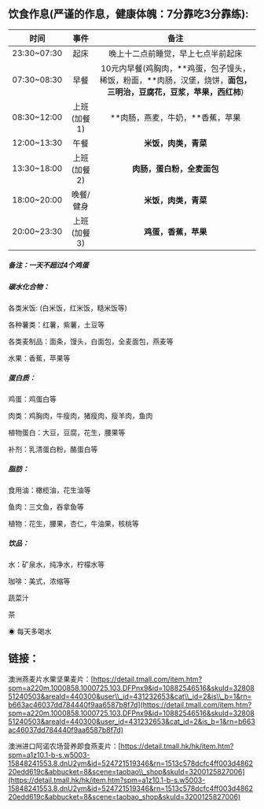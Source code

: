 ## 饮食作息\(严谨的作息，健康体魄：7分靠吃3分靠练\):

| 时间 | 事件 | 备注 |
| :---: | :---: | :---: |
| 23:30~07:30 | 起床 | 晚上十二点前睡觉，早上七点半前起床 |
| 07:30~08:30 | 早餐 | 10元内早餐\(鸡胸肉，**鸡蛋，包子馒头，稀饭，粉面，**肉肠，汉堡，烧饼，**面包，三明治，豆腐花，豆浆，苹果，西红柿**\) |
| 08:30~12:00 | 上班\(加餐1\) | **肉肠，燕麦，牛奶，**香蕉，苹果 |
| 12:00~13:30 | 午餐 | **米饭，肉类，青菜** |
| 13:30~18:00 | 上班\(加餐2\) | **肉肠，蛋白粉，全麦面包** |
| 18:00~20:00 | 晚餐/健身 | **米饭，肉类，青菜** |
| 20:00~23:30 | 上班\(加餐3\) | **鸡蛋，香蕉，苹果** |

##### 备注：一天不超过4个鸡蛋

##### 碳水化合物：

各类米饭: \(白米饭，红米饭，糙米饭等\)

各种薯类：红薯，紫薯，土豆等

各类麦制品：面条，馒头，白面包，全麦面包，燕麦等

水果：香蕉，苹果等

##### 蛋白质：

鸡蛋：鸡蛋白等

肉类：鸡胸肉，牛瘦肉，猪瘦肉，瘦羊肉，鱼肉

植物蛋白：大豆，豆腐，花生，腰果等

补剂：乳清蛋白粉，酪蛋白等

##### 脂肪：

食用油：橄榄油，花生油等

鱼肉：三文鱼，吞拿鱼等

植物：花生，腰果，杏仁，牛油果，核桃等

##### 饮品：

水：矿泉水，纯净水，柠檬水等

咖啡：美式，浓缩等

蔬菜汁

茶

◉ 每天多喝水

## 链接：

澳洲燕麦片水果坚果麦片：[https://detail.tmall.com/item.htm?spm=a220m.1000858.1000725.103.DFPnx9&id=10882546516&skuId=3280851240503&areaId=440300&user\\_id=431232653&cat\\_id=2&is\\_b=1&rn=b663ac46037dd784440f9aa6587b8f7d](https://detail.tmall.com/item.htm?spm=a220m.1000858.1000725.103.DFPnx9&id=10882546516&skuId=3280851240503&areaId=440300&user_id=431232653&cat_id=2&is_b=1&rn=b663ac46037dd784440f9aa6587b8f7d)

澳洲进口阿诺农场营养即食燕麦片：[https://detail.tmall.hk/hk/item.htm?spm=a1z10.1-b-s.w5003-15848241553.8.dnU2ym&id=524721519346&rn=1513c578dcfc4ff003d486220edd619c&abbucket=8&scene=taobao\\_shop&skuId=3200125827006](https://detail.tmall.hk/hk/item.htm?spm=a1z10.1-b-s.w5003-15848241553.8.dnU2ym&id=524721519346&rn=1513c578dcfc4ff003d486220edd619c&abbucket=8&scene=taobao_shop&skuId=3200125827006)

